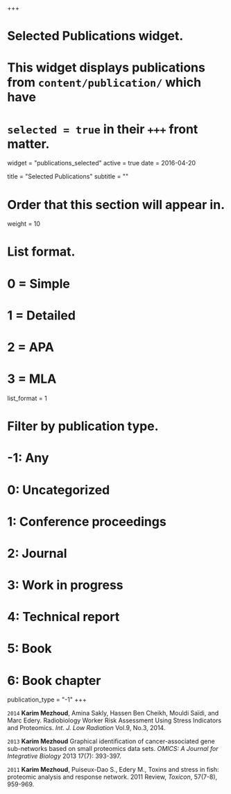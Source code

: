 +++
# Selected Publications widget.
# This widget displays publications from `content/publication/` which have
# `selected = true` in their `+++` front matter.
widget = "publications_selected"
active = true
date = 2016-04-20

title = "Selected Publications"
subtitle = ""

# Order that this section will appear in.
weight = 10

# List format.
#   0 = Simple
#   1 = Detailed
#   2 = APA
#   3 = MLA
list_format = 1

# Filter by publication type.
# -1: Any
#  0: Uncategorized
#  1: Conference proceedings
#  2: Journal
#  3: Work in progress
#  4: Technical report
#  5: Book
#  6: Book chapter
publication_type = "-1"
+++

`2014`
__Karim Mezhoud__, Amina Sakly, Hassen Ben Cheikh, Mouldi Saïdi, and Marc Edery. Radiobiology Worker Risk Assessment Using Stress Indicators and Proteomics. *Int. J. Low Radiation* Vol.9, No.3, 2014.

`2013`
__Karim Mezhoud__ Graphical identification of cancer-associated gene sub-networks based on small proteomics data sets. *OMICS: A Journal for Integrative Biology*  2013 17(7): 393-397.

`2011`
__Karim Mezhoud__, Puiseux-Dao S., Edery M., Toxins and stress in fish: proteomic analysis and response network. 2011 Review, *Toxicon*, 57(7-8), 959-969.
